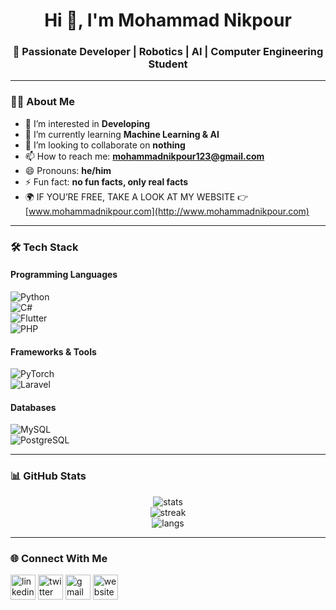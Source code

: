 <h1 align="center">Hi 👋, I'm Mohammad Nikpour</h1>
<h3 align="center">🚀 Passionate Developer | Robotics | AI | Computer Engineering Student</h3>

---

### 👨‍💻 About Me  
- 👀 I’m interested in **Developing**  
- 🌱 I’m currently learning **Machine Learning & AI**  
- 💞️ I’m looking to collaborate on **nothing**  
- 📫 How to reach me: **mohammadnikpour123@gmail.com**  
- 😄 Pronouns: **he/him**  
- ⚡ Fun fact: **no fun facts, only real facts**  
- 🌍 IF YOU’RE FREE, TAKE A LOOK AT MY WEBSITE 👉 [www.mohammadnikpour.com](http://www.mohammadnikpour.com)  

---

### 🛠️ Tech Stack  

#### Programming Languages  
![Python](https://img.shields.io/badge/Python-3776AB?style=for-the-badge&logo=python&logoColor=white)  
![C#](https://img.shields.io/badge/C%23-239120?style=for-the-badge&logo=c-sharp&logoColor=white)  
![Flutter](https://img.shields.io/badge/Flutter-02569B?style=for-the-badge&logo=flutter&logoColor=white)  
![PHP](https://img.shields.io/badge/PHP-777BB4?style=for-the-badge&logo=php&logoColor=white)  

#### Frameworks & Tools  
![PyTorch](https://img.shields.io/badge/PyTorch-EE4C2C?style=for-the-badge&logo=pytorch&logoColor=white)  
![Laravel](https://img.shields.io/badge/Laravel-FF2D20?style=for-the-badge&logo=laravel&logoColor=white)  

#### Databases  
![MySQL](https://img.shields.io/badge/MySQL-4479A1?style=for-the-badge&logo=mysql&logoColor=white)  
![PostgreSQL](https://img.shields.io/badge/PostgreSQL-316192?style=for-the-badge&logo=postgresql&logoColor=white)  

---

### 📊 GitHub Stats  
<p align="center">
  <img src="https://github-readme-stats.vercel.app/api?username=YOURUSERNAME&show_icons=true&theme=tokyonight" alt="stats" />
  <br/>
  <img src="https://github-readme-streak-stats.herokuapp.com/?user=YOURUSERNAME&theme=tokyonight" alt="streak" />
  <br/>
  <img src="https://github-readme-stats.vercel.app/api/top-langs/?username=YOURUSERNAME&layout=compact&theme=tokyonight" alt="langs" />
</p>

---

### 🌐 Connect With Me  
<p align="left">
<a href="https://linkedin.com/" target="blank"><img align="center" src="https://skillicons.dev/icons?i=linkedin" alt="linkedin" height="40"/></a>
<a href="https://x.com/MomoNikpour" target="blank"><img align="center" src="https://skillicons.dev/icons?i=twitter" alt="twitter" height="40"/></a>
<a href="mailto:mohammadnikpour123@gmail.com"><img align="center" src="https://skillicons.dev/icons?i=gmail" alt="gmail" height="40"/></a>
<a href="http://www.mohammadnikpour.com" target="blank"><img align="center" src="https://skillicons.dev/icons?i=wordpress" alt="website" height="40"/></a>
</p>


<!---
Momonikpour/Momonikpour is a ✨ special ✨ repository because its `README.md` (this file) appears on your GitHub profile.
You can click the Preview link to take a look at your changes.
--->
